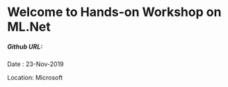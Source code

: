 # Welcome to Hands-on Workshop on ML.Net

##### Github URL: <TBC>

Date : 23-Nov-2019

Location: Microsoft

